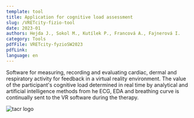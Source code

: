 ```yaml
---
template: tool
title: Application for cognitive load assessment
slug: /VRETcity-fizio-tool
date: 2023-01
authors: Hejda J., Sokol M., Kutílek P., Francová A., Fajnerová I.
category: Tools
pdfFile: VRETcity-fyzioSW2023
pdfLink:
language: en
---
```


Software for measuring, recording and evaluating cardiac, dermal and respiratory activity for feedback in a virtual reality environment. The value of the participant's cognitive load determined in real time by analytical and artificial intelligence methods from  he ECG, EDA and breathing curve is continually sent to the VR software during the therapy.

![tacr logo](/logo-tacr.png)
